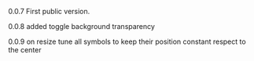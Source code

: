 0.0.7 First public version. 

0.0.8 added toggle background transparency  

0.0.9 on resize tune all symbols to keep their position constant respect to the center  